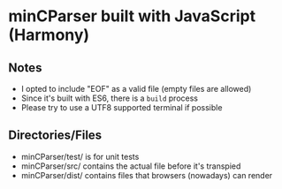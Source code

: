 # minCParser built with JavaScript (Harmony)

## Notes
+ I opted to include "EOF" as a valid file (empty files are allowed)
+ Since it's built with ES6, there is a `build` process
+ Please try to use a UTF8 supported terminal if possible 

## Directories/Files
+ minCParser/test/ is for unit tests
+ minCParser/src/ contains the actual file before it's transpied
+ minCParser/dist/ contains files that browsers (nowadays) can render

